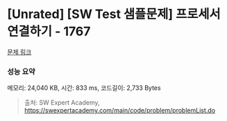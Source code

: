 # [Unrated] [SW Test 샘플문제] 프로세서 연결하기 - 1767 

[문제 링크](https://swexpertacademy.com/main/code/problem/problemDetail.do?contestProbId=AV4suNtaXFEDFAUf) 

### 성능 요약

메모리: 24,040 KB, 시간: 833 ms, 코드길이: 2,733 Bytes



> 출처: SW Expert Academy, https://swexpertacademy.com/main/code/problem/problemList.do